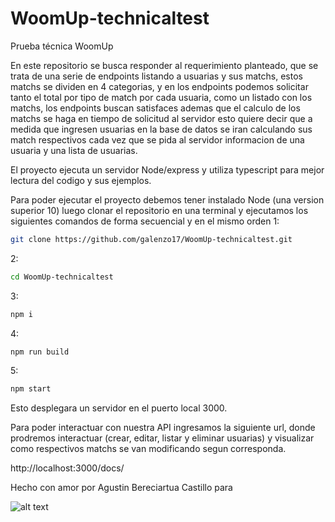 # WoomUp-technicaltest
Prueba técnica WoomUp

En este repositorio se busca responder al requerimiento planteado, que se trata de una serie de endpoints listando a usuarias y sus matchs, estos matchs se dividen en 4 categorias, y en los endpoints podemos solicitar tanto el total por tipo de match por cada usuaria, como un listado con los matchs, los endpoints buscan satisfaces ademas que el calculo de los matchs se haga en tiempo de solicitud al servidor esto quiere decir que a medida que ingresen usuarias en la base de datos se iran calculando sus match respectivos cada vez que se pida al servidor informacion de una usuaria y una lista de usuarias.

El proyecto ejecuta un servidor Node/express y utiliza typescript para mejor lectura del codigo y sus ejemplos.

Para poder ejecutar el proyecto debemos tener instalado Node (una version superior 10) luego clonar el repositorio en una terminal y ejecutamos los siguientes comandos de forma secuencial y en el mismo orden
1:
```bash
git clone https://github.com/galenzo17/WoomUp-technicaltest.git
```
2:
```bash
cd WoomUp-technicaltest
```
3:
```bash
npm i
```
4:
```bash
npm run build
```
5:
```bash
npm start
```
Esto desplegara un servidor en el puerto local 3000.

Para poder interactuar con nuestra API ingresamos la siguiente url, donde prodremos interactuar (crear, editar, listar y eliminar usuarias) y  visualizar como respectivos matchs se van modificando segun corresponda.

http://localhost:3000/docs/


Hecho con amor por Agustin Bereciartua Castillo para 

![alt text](https://cdn.woomup.cl/assets/uploads/2018/12/19112354/wdt_logochico.png)

